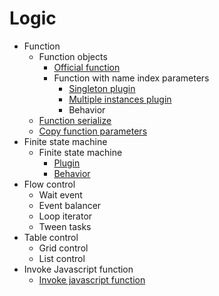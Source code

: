 # Logic

- Function
  - Function objects
    - [Official function](https://www.scirra.com/manual/149/function)
    - Function with name index parameters 
      - [Singleton plugin](rex_function2.md)
      - [Multiple instances plugin](rex_function2m.md)
      - Behavior
  - [Function serialize](rex_fncallpkg.md)
  - [Copy function parameters](rex_fnParam2array.md)
- Finite state machine
  - Finite state machine
    - [Plugin](rex_gfsm.md)
    - [Behavior](rex_fsm.md)
- Flow control
  - Wait event
  - Event balancer
  - Loop iterator
  - Tween tasks
- Table control
  - Grid control
  - List control
- Invoke Javascript function
  - [Invoke javascript function](rex_jsshell.md)